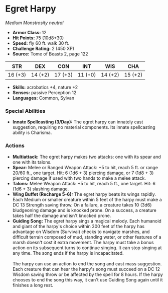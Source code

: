 # Egret Harpy

*Medium* *Monstrosity* *neutral*

- **Armor Class:** 12
- **Hit Points:** 75 (10d8+30)
- **Speed:** fly 60 ft. walk 30 ft.
- **Challenge Rating:** 2 (450 XP)
- **Source:** Tome of Beasts 2, page 122

| STR | DEX | CON | INT | WIS | CHA |
| --- | --- | --- | --- | --- | --- |
| 16 (+3) | 14 (+2) | 17 (+3) | 11 (+0) | 14 (+2) | 15 (+2) |

- **Skills:** acrobatics +4, nature +2
- **Senses:** passive Perception 12
- **Languages:** Common, Sylvan

### Special Abilities

- **Innate Spellcasting (3/Day):** The egret harpy can innately cast suggestion, requiring no material components. Its innate spellcasting ability is Charisma.

### Actions

- **Multiattack:** The egret harpy makes two attacks: one with its spear and one with its talons.
- **Spear:** Melee or Ranged Weapon Attack: +5 to hit, reach 5 ft. or range 20/60 ft., one target. Hit: 6 (1d6 + 3) piercing damage, or 7 (1d8 + 3) piercing damage if used with two hands to make a melee attack.
- **Talons:** Melee Weapon Attack: +5 to hit, reach 5 ft., one target. Hit: 6 (1d6 + 3) slashing damage.
- **Wing Buffet (Recharge 5-6):** The egret harpy beats its wings rapidly. Each Medium or smaller creature within 5 feet of the harpy must make a DC 13 Strength saving throw. On a failure, a creature takes 10 (3d6) bludgeoning damage and is knocked prone. On a success, a creature takes half the damage and isn't knocked prone.
- **Guiding Song:** The egret harpy sings a magical melody. Each humanoid and giant of the harpy's choice within 300 feet of the harpy has advantage on Wisdom (Survival) checks to navigate marshes, and difficult terrain composed of mud, standing water, or other features of a marsh doesn't cost it extra movement. The harpy must take a bonus action on its subsequent turns to continue singing. It can stop singing at any time. The song ends if the harpy is incapacitated.<br><br>The harpy can use an action to end the song and cast mass suggestion. Each creature that can hear the harpy's song must succeed on a DC 12 Wisdom saving throw or be affected by the spell for 8 hours. If the harpy chooses to end the song this way, it can't use Guiding Song again until it finishes a long rest.


